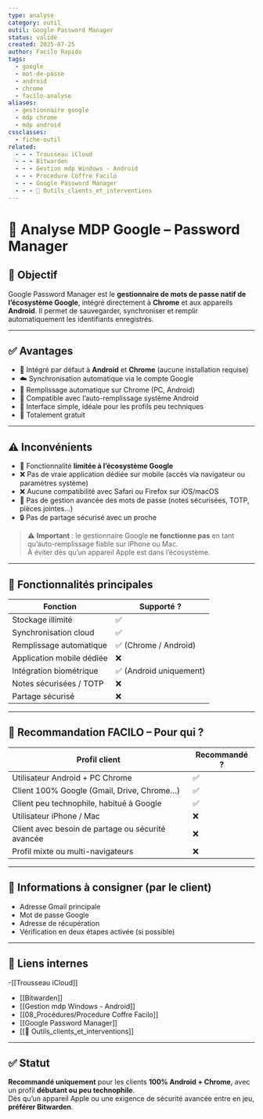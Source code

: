 ```yaml
---
type: analyse
category: outil
outil: Google Password Manager
status: validé
created: 2025-07-25
author: Facilo Rapido
tags:
  - google
  - mot-de-passe
  - android
  - chrome
  - facilo-analyse
aliases:
  - gestionnaire google
  - mdp chrome
  - mdp android
cssclasses:
  - fiche-outil
related:
  - - - Trousseau iCloud
  - - - Bitwarden
  - - - Gestion mdp Windows - Android
  - - - Procedure Coffre Facilo
  - - - Google Password Manager
  - - - 🧰 Outils_clients_et_interventions
---
```


# 🧰 Analyse MDP Google – Password Manager

## 🎯 Objectif
Google Password Manager est le **gestionnaire de mots de passe natif de l’écosystème Google**, intégré directement à **Chrome** et aux appareils **Android**. Il permet de sauvegarder, synchroniser et remplir automatiquement les identifiants enregistrés.

---

## ✅ Avantages
- 🧩 Intégré par défaut à **Android** et **Chrome** (aucune installation requise)
- ☁️ Synchronisation automatique via le compte Google
- 🔁 Remplissage automatique sur Chrome (PC, Android)
- 🔐 Compatible avec l’auto-remplissage système Android
- 🧠 Interface simple, idéale pour les profils peu techniques
- 💸 Totalement gratuit

---

## ⚠️ Inconvénients
- 🛑 Fonctionnalité **limitée à l’écosystème Google**
- ❌ Pas de vraie application dédiée sur mobile (accès via navigateur ou paramètres système)
- ❌ Aucune compatibilité avec Safari ou Firefox sur iOS/macOS
- 🧱 Pas de gestion avancée des mots de passe (notes sécurisées, TOTP, pièces jointes…)
- 🔒 Pas de partage sécurisé avec un proche

> ⚠️ **Important** : le gestionnaire Google **ne fonctionne pas** en tant qu’auto-remplissage fiable sur iPhone ou Mac.  
> À éviter dès qu’un appareil Apple est dans l’écosystème.

---

## 🔐 Fonctionnalités principales

| Fonction                      | Supporté ?                |
|------------------------------|---------------------------|
| Stockage illimité            | ✅                         |
| Synchronisation cloud        | ✅                         |
| Remplissage automatique      | ✅ (Chrome / Android)      |
| Application mobile dédiée    | ❌                         |
| Intégration biométrique      | ✅ (Android uniquement)    |
| Notes sécurisées / TOTP      | ❌                         |
| Partage sécurisé             | ❌                         |

---

## 👤 Recommandation FACILO – Pour qui ?

| Profil client                                | Recommandé ? |
|----------------------------------------------|--------------|
| Utilisateur Android + PC Chrome              | ✅           |
| Client 100% Google (Gmail, Drive, Chrome…)   | ✅           |
| Client peu technophile, habitué à Google     | ✅           |
| Utilisateur iPhone / Mac                     | ❌           |
| Client avec besoin de partage ou sécurité avancée | ❌       |
| Profil mixte ou multi-navigateurs            | ❌           |

---

## 📎 Informations à consigner (par le client)
- Adresse Gmail principale
- Mot de passe Google
- Adresse de récupération
- Vérification en deux étapes activée (si possible)

---

## 🔁 Liens internes
-[[Trousseau iCloud]]
- [[Bitwarden]]
- [[Gestion mdp Windows - Android]]
- [[08_Procédures/Procedure Coffre Facilo]]
- [[Google Password Manager]]
- [[🧰 Outils_clients_et_interventions]]

---

## ✅ Statut
**Recommandé uniquement** pour les clients **100% Android + Chrome**, avec un profil **débutant ou peu technophile**.  
Dès qu’un appareil Apple ou une exigence de sécurité avancée entre en jeu, **préférer Bitwarden**.